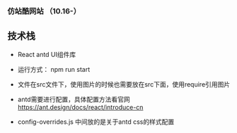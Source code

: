 ### 仿站酷网站 （10.16-）
## 技术栈 
- React antd UI组件库
- 运行方式： npm run start
- 文件在src文件下，使用图片的时候也需要放在src下面，使用require引用图片
- antd需要进行配置，具体配置方法看官网  https://ant.design/docs/react/introduce-cn

- config-overrides.js 中间放的是关于antd css的样式配置